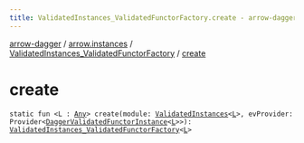 ```yaml
---
title: ValidatedInstances_ValidatedFunctorFactory.create - arrow-dagger
---
```


[arrow-dagger](../../index.html) / [arrow.instances](../index.html) / [ValidatedInstances_ValidatedFunctorFactory](index.html) / [create](./create.html)

# create

`static fun <L : `[`Any`](https://kotlinlang.org/api/latest/jvm/stdlib/kotlin/-any/index.html)`> create(module: `[`ValidatedInstances`](../-validated-instances/index.html)`<`[`L`](create.html#L)`>, evProvider: Provider<`[`DaggerValidatedFunctorInstance`](../-dagger-validated-functor-instance/index.html)`<`[`L`](create.html#L)`>>): `[`ValidatedInstances_ValidatedFunctorFactory`](index.html)`<`[`L`](create.html#L)`>`